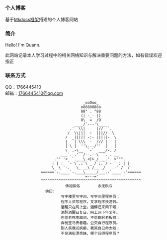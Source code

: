 ### 个人博客
基于[Mkdocs框架](https://ltq525.github.io/site/blog/Mkdocs%E7%BD%91%E7%AB%99%E6%90%AD%E5%BB%BA/)搭建的个人博客网站

### 简介
Hello! I'm Quann.  


此网站记录本人学习过程中的相关网络知识与解决重要问题的方法，如有错误欢迎指正  

### 联系方式
QQ：1766445410  
邮箱：1766445410@qq.com  


```
                                   _ooOoo_
                                  o8888888o
                                  88" . "88
                                  (| -_- |)
                                  O\  =  /O
                               ____/`---'\____
                             .'  \\|     |//  `.
                            /  \\|||  :  |||//  \
                           /  _||||| -:- |||||-  \
                           |   | \\\  -  /// |   |
                           | \_|  ''\---/''  |   |
                           \  .-\__  `-`  ___/-. /
                         ___`. .'  /--.--\  `. . __
                      ."" '<  `.___\_<|>_/___.'  >'"".
                     | | :  `- \`.;`\ _ /`;.`/ - ` : | |
                     \  \ `-.   \_ __\ /__ _/   .-` /  /
                ======`-.____`-.___\_____/___.-`____.-'======
                                   `=---='
                ^^^^^^^^^^^^^^^^^^^^^^^^^^^^^^^^^^^^^^^^^^^^^
                           佛祖保佑        永无BUG
                  佛曰:
                         写字楼里写字间，写字间里程序员；
                         程序人员写程序，又拿程序换酒钱。
                         酒醒只在网上坐，酒醉还来网下眠；
                         酒醉酒醒日复日，网上网下年复年。
                         但愿老死电脑间，不愿鞠躬老板前；
                         奔驰宝马贵者趣，公交自行程序员。
                         别人笑我忒疯癫，我笑自己命太贱；
                         不见满街漂亮妹，哪个归得程序员？
```